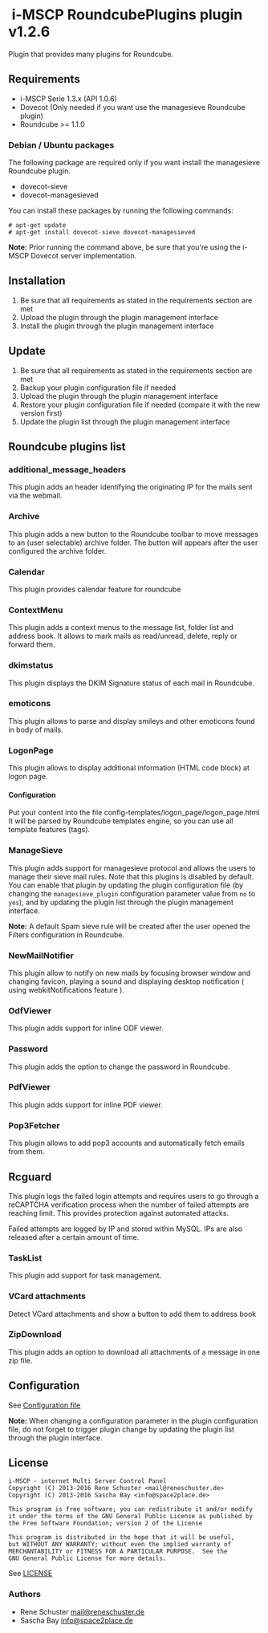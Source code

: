 #  i-MSCP RoundcubePlugins plugin v1.2.6

Plugin that provides many plugins for Roundcube.

## Requirements

* i-MSCP Serie 1.3.x (API 1.0.6)
* Dovecot (Only needed if you want use the managesieve Roundcube plugin)
* Roundcube >= 1.1.0

### Debian / Ubuntu packages

The following package are required only if you want install the managesieve Roundcube plugin.

* dovecot-sieve
* dovecot-managesieved

You can install these packages by running the following commands:

```
# apt-get update
# apt-get install dovecot-sieve dovecot-managesieved
```

**Note:** Prior running the command above, be sure that you're using the i-MSCP Dovecot server implementation.

## Installation

1. Be sure that all requirements as stated in the requirements section are met
2. Upload the plugin through the plugin management interface
3. Install the plugin through the plugin management interface

## Update

1. Be sure that all requirements as stated in the requirements section are met
2. Backup your plugin configuration file if needed
3. Upload the plugin through the plugin management interface
4. Restore your plugin configuration file if needed (compare it with the new version first)
5. Update the plugin list through the plugin management interface

## Roundcube plugins list

### additional_message_headers

This plugin adds an header identifying the originating IP for the mails sent via the webmail.

### Archive

This plugin adds a new button to the Roundcube toolbar to move messages to an (user selectable) archive folder. The
button will appears after the user configured the archive folder.

### Calendar

This plugin provides calendar feature for roundcube

### ContextMenu

This plugin adds a context menus to the message list, folder list and address book. It allows to mark mails as
read/unread, delete, reply or forward them.

### dkimstatus

This plugin displays the DKIM Signature status of each mail in Roundcube.

### emoticons

This plugin allows to parse and display smileys and other emoticons found in body of mails.

### LogonPage

This plugin allows to display additional information (HTML code block) at logon page.

#### Configuration

Put your content into the file config-templates/logon_page/logon_page.html It will be parsed by Roundcube templates
engine, so you can use all template features (tags).

### ManageSieve

This plugin adds support for managesieve protocol and allows the users to manage their sieve mail rules. Note that this
plugins is disabled by default. You can enable that plugin by updating the plugin configuration file (by changing the
`managesieve_plugin` configuration parameter value from `no` to `yes`), and by updating the plugin list through the
plugin management interface.

**Note:** A default Spam sieve rule will be created after the user opened the Filters configuration in Roundcube.

### NewMailNotifier

This plugin allow to notify on new mails by focusing browser window and changing favicon, playing a sound and displaying
desktop notification ( using webkitNotifications feature ).

### OdfViewer

This plugin adds support for inline ODF viewer.

### Password

This plugin adds the option to change the password in Roundcube.

### PdfViewer

This plugin adds support for inline PDF viewer.

### Pop3Fetcher

This plugin allows to add pop3 accounts and automatically fetch emails from them.

## Rcguard

This plugin logs the failed login attempts and requires users to go through a reCAPTCHA verification process when the
number of failed attempts are reaching limit. This provides protection against automated attacks.

Failed attempts are logged by IP and stored within MySQL. IPs are also released after a certain amount of time.

### TaskList

This plugin add support for task management.

### VCard attachments

Detect VCard attachments and show a button to add them to address book

### ZipDownload

This plugin adds an option to download all attachments of a message in one zip file.

## Configuration

See [Configuration file](../RoundcubePlugins/config.php)

**Note:** When changing a configuration parameter in the plugin configuration file, do not forget to trigger plugin
change by updating the plugin list through the plugin interface.

## License

```
i-MSCP - internet Multi Server Control Panel
Copyright (C) 2013-2016 Rene Schuster <mail@reneschuster.de>
Copyright (C) 2013-2016 Sascha Bay <info@space2place.de>

This program is free software; you can redistribute it and/or modify
it under the terms of the GNU General Public License as published by
the Free Software Foundation; version 2 of the License

This program is distributed in the hope that it will be useful,
but WITHOUT ANY WARRANTY; without even the implied warranty of
MERCHANTABILITY or FITNESS FOR A PARTICULAR PURPOSE.  See the
GNU General Public License for more details.
```

See [LICENSE](LICENSE)

### Authors

* Rene Schuster <mail@reneschuster.de>
* Sascha Bay <info@space2place.de>
